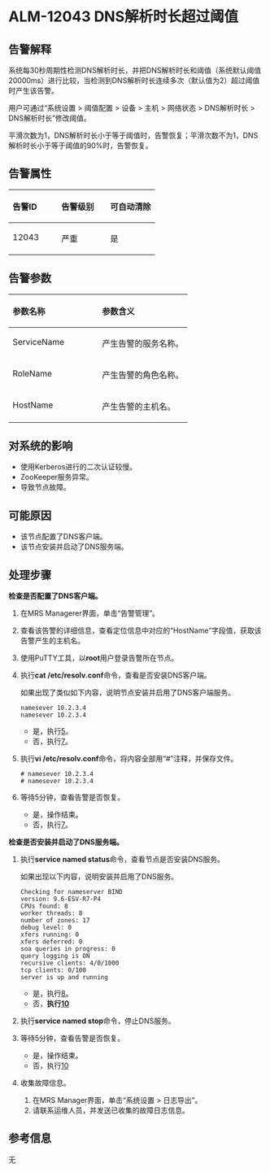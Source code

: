 # ALM-12043 DNS解析时长超过阈值<a name="ZH-CN_TOPIC_0174499394"></a>

## 告警解释<a name="zh-cn_topic_0093195093_zh-cn_topic_0087154372_zh-cn_topic_0087039385_section19482731"></a>

系统每30秒周期性检测DNS解析时长，并把DNS解析时长和阈值（系统默认阈值20000ms）进行比较，当检测到DNS解析时长连续多次（默认值为2）超过阈值时产生该告警。

用户可通过“系统设置 \> 阈值配置 \> 设备 \> 主机 \> 网络状态 \> DNS解析时长 \> DNS解析时长”修改阈值。

平滑次数为1，DNS解析时长小于等于阈值时，告警恢复；平滑次数不为1，DNS解析时长小于等于阈值的90%时，告警恢复。

## 告警属性<a name="zh-cn_topic_0093195093_zh-cn_topic_0087154372_zh-cn_topic_0087039385_section41126851"></a>

<a name="zh-cn_topic_0093195093_zh-cn_topic_0087154372_zh-cn_topic_0087039385_table55839258"></a>
<table><thead align="left"><tr id="zh-cn_topic_0093195093_zh-cn_topic_0087154372_zh-cn_topic_0087039385_row376394"><th class="cellrowborder" valign="top" width="33.33333333333333%" id="mcps1.1.4.1.1"><p id="zh-cn_topic_0093195093_zh-cn_topic_0087154372_zh-cn_topic_0087039385_p30487925"><a name="zh-cn_topic_0093195093_zh-cn_topic_0087154372_zh-cn_topic_0087039385_p30487925"></a><a name="zh-cn_topic_0093195093_zh-cn_topic_0087154372_zh-cn_topic_0087039385_p30487925"></a>告警ID</p>
</th>
<th class="cellrowborder" valign="top" width="33.33333333333333%" id="mcps1.1.4.1.2"><p id="zh-cn_topic_0093195093_zh-cn_topic_0087154372_zh-cn_topic_0087039385_p53602865"><a name="zh-cn_topic_0093195093_zh-cn_topic_0087154372_zh-cn_topic_0087039385_p53602865"></a><a name="zh-cn_topic_0093195093_zh-cn_topic_0087154372_zh-cn_topic_0087039385_p53602865"></a>告警级别</p>
</th>
<th class="cellrowborder" valign="top" width="33.33333333333333%" id="mcps1.1.4.1.3"><p id="zh-cn_topic_0093195093_zh-cn_topic_0087154372_zh-cn_topic_0087039385_p46864805"><a name="zh-cn_topic_0093195093_zh-cn_topic_0087154372_zh-cn_topic_0087039385_p46864805"></a><a name="zh-cn_topic_0093195093_zh-cn_topic_0087154372_zh-cn_topic_0087039385_p46864805"></a>可自动清除</p>
</th>
</tr>
</thead>
<tbody><tr id="zh-cn_topic_0093195093_zh-cn_topic_0087154372_zh-cn_topic_0087039385_row37952890"><td class="cellrowborder" valign="top" width="33.33333333333333%" headers="mcps1.1.4.1.1 "><p id="zh-cn_topic_0093195093_zh-cn_topic_0087154372_zh-cn_topic_0087039385_p54285272"><a name="zh-cn_topic_0093195093_zh-cn_topic_0087154372_zh-cn_topic_0087039385_p54285272"></a><a name="zh-cn_topic_0093195093_zh-cn_topic_0087154372_zh-cn_topic_0087039385_p54285272"></a>12043</p>
</td>
<td class="cellrowborder" valign="top" width="33.33333333333333%" headers="mcps1.1.4.1.2 "><p id="zh-cn_topic_0093195093_zh-cn_topic_0087154372_zh-cn_topic_0087039385_p35030886"><a name="zh-cn_topic_0093195093_zh-cn_topic_0087154372_zh-cn_topic_0087039385_p35030886"></a><a name="zh-cn_topic_0093195093_zh-cn_topic_0087154372_zh-cn_topic_0087039385_p35030886"></a>严重</p>
</td>
<td class="cellrowborder" valign="top" width="33.33333333333333%" headers="mcps1.1.4.1.3 "><p id="zh-cn_topic_0093195093_zh-cn_topic_0087154372_zh-cn_topic_0087039385_p18929484"><a name="zh-cn_topic_0093195093_zh-cn_topic_0087154372_zh-cn_topic_0087039385_p18929484"></a><a name="zh-cn_topic_0093195093_zh-cn_topic_0087154372_zh-cn_topic_0087039385_p18929484"></a>是</p>
</td>
</tr>
</tbody>
</table>

## 告警参数<a name="zh-cn_topic_0093195093_zh-cn_topic_0087154372_zh-cn_topic_0087039385_section34597344"></a>

<a name="zh-cn_topic_0093195093_zh-cn_topic_0087154372_zh-cn_topic_0087039385_table56893235"></a>
<table><thead align="left"><tr id="zh-cn_topic_0093195093_zh-cn_topic_0087154372_zh-cn_topic_0087039385_row18924856"><th class="cellrowborder" valign="top" width="50%" id="mcps1.1.3.1.1"><p id="zh-cn_topic_0093195093_zh-cn_topic_0087154372_zh-cn_topic_0087039385_p56518356"><a name="zh-cn_topic_0093195093_zh-cn_topic_0087154372_zh-cn_topic_0087039385_p56518356"></a><a name="zh-cn_topic_0093195093_zh-cn_topic_0087154372_zh-cn_topic_0087039385_p56518356"></a>参数名称</p>
</th>
<th class="cellrowborder" valign="top" width="50%" id="mcps1.1.3.1.2"><p id="zh-cn_topic_0093195093_zh-cn_topic_0087154372_zh-cn_topic_0087039385_p14584084"><a name="zh-cn_topic_0093195093_zh-cn_topic_0087154372_zh-cn_topic_0087039385_p14584084"></a><a name="zh-cn_topic_0093195093_zh-cn_topic_0087154372_zh-cn_topic_0087039385_p14584084"></a>参数含义</p>
</th>
</tr>
</thead>
<tbody><tr id="zh-cn_topic_0093195093_zh-cn_topic_0087154372_zh-cn_topic_0087039385_row40460128"><td class="cellrowborder" valign="top" width="50%" headers="mcps1.1.3.1.1 "><p id="zh-cn_topic_0093195093_zh-cn_topic_0087154372_zh-cn_topic_0087039385_p56044961"><a name="zh-cn_topic_0093195093_zh-cn_topic_0087154372_zh-cn_topic_0087039385_p56044961"></a><a name="zh-cn_topic_0093195093_zh-cn_topic_0087154372_zh-cn_topic_0087039385_p56044961"></a>ServiceName</p>
</td>
<td class="cellrowborder" valign="top" width="50%" headers="mcps1.1.3.1.2 "><p id="zh-cn_topic_0093195093_zh-cn_topic_0087154372_zh-cn_topic_0087039385_p43348031"><a name="zh-cn_topic_0093195093_zh-cn_topic_0087154372_zh-cn_topic_0087039385_p43348031"></a><a name="zh-cn_topic_0093195093_zh-cn_topic_0087154372_zh-cn_topic_0087039385_p43348031"></a>产生告警的服务名称。</p>
</td>
</tr>
<tr id="zh-cn_topic_0093195093_zh-cn_topic_0087154372_zh-cn_topic_0087039385_row54587964"><td class="cellrowborder" valign="top" width="50%" headers="mcps1.1.3.1.1 "><p id="zh-cn_topic_0093195093_zh-cn_topic_0087154372_zh-cn_topic_0087039385_p59548976"><a name="zh-cn_topic_0093195093_zh-cn_topic_0087154372_zh-cn_topic_0087039385_p59548976"></a><a name="zh-cn_topic_0093195093_zh-cn_topic_0087154372_zh-cn_topic_0087039385_p59548976"></a>RoleName</p>
</td>
<td class="cellrowborder" valign="top" width="50%" headers="mcps1.1.3.1.2 "><p id="zh-cn_topic_0093195093_zh-cn_topic_0087154372_zh-cn_topic_0087039385_p58737715"><a name="zh-cn_topic_0093195093_zh-cn_topic_0087154372_zh-cn_topic_0087039385_p58737715"></a><a name="zh-cn_topic_0093195093_zh-cn_topic_0087154372_zh-cn_topic_0087039385_p58737715"></a>产生告警的角色名称。</p>
</td>
</tr>
<tr id="zh-cn_topic_0093195093_zh-cn_topic_0087154372_zh-cn_topic_0087039385_row58877395"><td class="cellrowborder" valign="top" width="50%" headers="mcps1.1.3.1.1 "><p id="zh-cn_topic_0093195093_zh-cn_topic_0087154372_zh-cn_topic_0087039385_p4339699"><a name="zh-cn_topic_0093195093_zh-cn_topic_0087154372_zh-cn_topic_0087039385_p4339699"></a><a name="zh-cn_topic_0093195093_zh-cn_topic_0087154372_zh-cn_topic_0087039385_p4339699"></a>HostName</p>
</td>
<td class="cellrowborder" valign="top" width="50%" headers="mcps1.1.3.1.2 "><p id="zh-cn_topic_0093195093_zh-cn_topic_0087154372_zh-cn_topic_0087039385_p15971319"><a name="zh-cn_topic_0093195093_zh-cn_topic_0087154372_zh-cn_topic_0087039385_p15971319"></a><a name="zh-cn_topic_0093195093_zh-cn_topic_0087154372_zh-cn_topic_0087039385_p15971319"></a>产生告警的主机名。</p>
</td>
</tr>
</tbody>
</table>

## 对系统的影响<a name="zh-cn_topic_0093195093_zh-cn_topic_0087154372_zh-cn_topic_0087039385_section42940641"></a>

-   使用Kerberos进行的二次认证较慢。
-   ZooKeeper服务异常。
-   导致节点故障。

## 可能原因<a name="zh-cn_topic_0093195093_zh-cn_topic_0087154372_zh-cn_topic_0087039385_section50921457"></a>

-   该节点配置了DNS客户端。
-   该节点安装并启动了DNS服务端。

## 处理步骤<a name="zh-cn_topic_0093195093_zh-cn_topic_0087154372_zh-cn_topic_0087039385_section55639936"></a>

**检查是否配置了DNS客户端。**

1.  在MRS Managerer界面，单击“告警管理”。
2.  查看该告警的详细信息，查看定位信息中对应的“HostName”字段值，获取该告警产生的主机名。
3.  使用PuTTY工具，以**root**用户登录告警所在节点。
4.  执行**cat /etc/resolv.conf**命令，查看是否安装DNS客户端。

    如果出现了类似如下内容，说明节点安装并启用了DNS客户端服务。

    ```
    namesever 10.2.3.4  
    namesever 10.2.3.4
    ```

    -   是，执行[5](#zh-cn_topic_0093195093_zh-cn_topic_0087154372_zh-cn_topic_0087039385_li29935381112614)。
    -   否，执行[7](#zh-cn_topic_0093195093_zh-cn_topic_0087154372_zh-cn_topic_0087039385_li39250560112614)。

5.  <a name="zh-cn_topic_0093195093_zh-cn_topic_0087154372_zh-cn_topic_0087039385_li29935381112614"></a>执行**vi /etc/resolv.conf**命令，将内容全部用“\#”注释，并保存文件。

    ```
    # namesever 10.2.3.4  
    # namesever 10.2.3.4
    ```

6.  等待5分钟，查看告警是否恢复。
    -   是，操作结束。
    -   否，执行[7](#zh-cn_topic_0093195093_zh-cn_topic_0087154372_zh-cn_topic_0087039385_li39250560112614)。


**检查是否安装并启动了DNS服务端。**

1.  <a name="zh-cn_topic_0093195093_zh-cn_topic_0087154372_zh-cn_topic_0087039385_li39250560112614"></a>执行**service named status**命令，查看节点是否安装DNS服务。

    如果出现以下内容，说明安装并启用了DNS服务。

    ```
    Checking for nameserver BIND  
    version: 9.6-ESV-R7-P4 
    CPUs found: 8 
    worker threads: 8 
    number of zones: 17 
    debug level: 0 
    xfers running: 0 
    xfers deferred: 0 
    soa queries in progress: 0 
    query logging is ON 
    recursive clients: 4/0/1000 
    tcp clients: 0/100 
    server is up and running
    ```

    -   是，执行[8](#zh-cn_topic_0093195093_zh-cn_topic_0087154372_zh-cn_topic_0087039385_li25178791112614)。
    -   否，**执行[10](#zh-cn_topic_0093195093_zh-cn_topic_0087154372_li41697731104235)**

2.  <a name="zh-cn_topic_0093195093_zh-cn_topic_0087154372_zh-cn_topic_0087039385_li25178791112614"></a>执行**service named stop**命令，停止DNS服务。
3.  等待5分钟，查看告警是否恢复。
    -   是，操作结束。
    -   否，执行[10](#zh-cn_topic_0093195093_zh-cn_topic_0087154372_li41697731104235)

4.  <a name="zh-cn_topic_0093195093_zh-cn_topic_0087154372_li41697731104235"></a>收集故障信息。
    1.  在MRS Manager界面，单击“系统设置 \> 日志导出”。
    2.  请联系运维人员，并发送已收集的故障日志信息。


## 参考信息<a name="zh-cn_topic_0093195093_zh-cn_topic_0087154372_zh-cn_topic_0087039385_section30997384"></a>

无

